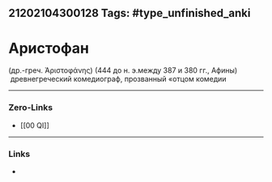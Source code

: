21202104300128
Tags: #type_unfinished_anki 
---
# Аристофан

(др.-греч. Ἀριστοφάνης) (444 до н. э.между 387 и 380 гг., Афины)<br> древнегреческий комедиограф, прозванный «отцом комедии

---
### Zero-Links
- [[00 QI]]
---
### Links
-
